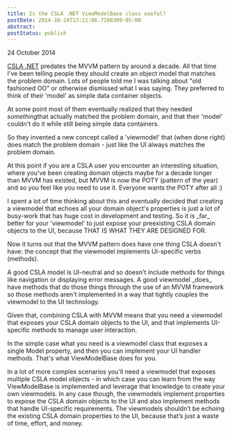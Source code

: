 ```yaml
---
title: Is the CSLA .NET ViewModelBase class useful?
postDate: 2014-10-24T13:21:06.7288309-05:00
abstract: 
postStatus: publish
---
```

24 October 2014

[CSLA .NET](http://www.cslanet.com/) predates the MVVM pattern by around a decade. All that time I've been telling people they should create an object model that matches the problem domain. Lots of people told me I was talking about "old fashioned OO" or otherwise dismissed what I was saying. They preferred to think of their 'model' as simple data container objects.

At some point most of them eventually realized that they needed *something*that actually matched the problem domain, and that their 'model' couldn't do it while still being simple data containers.

So they invented a new concept called a 'viewmodel' that (when done right) does match the problem domain - just like the UI always matches the problem domain.

At this point if you are a CSLA user you encounter an interesting situation, where you've been creating domain objects maybe for a decade longer than MVVM has existed, but MVVM is now the POTY (pattern of the year) and so you feel like you need to use it. Everyone wants the POTY after all :)

I spent a lot of time thinking about this and eventually decided that creating a viewmodel that echoes all your domain object's properties is just a lot of busy-work that has huge cost in development and testing. So it is \_far\_ better for your 'viewmodel' to just expose your preexisting CSLA domain objects to the UI, because THAT IS WHAT THEY ARE DESIGNED FOR.

Now it turns out that the MVVM pattern does have one thing CSLA doesn't have: the concept that the viewmodel implements UI-specific verbs (methods).

A good CSLA model is UI-neutral and so doesn't include methods for things like navigation or displaying error messages. A good viewmodel \_does\_ have methods that do those things through the use of an MVVM framework so those methods aren't implemented in a way that tightly couples the viewmodel to the UI technology.

Given that, combining CSLA with MVVM means that you need a viewmodel that exposes your CSLA domain objects to the UI, and that implements UI-specific methods to manage user interaction.

In the simple case what you need is a viewmodel class that exposes a single Model property, and then you can implement your UI handler methods. That's what ViewModelBase does for you.

In a lot of more complex scenarios you'll need a viewmodel that exposes multiple CSLA model objects - in which case you can learn from the way ViewModelBase is implemented and leverage that knowledge to create your own viewmodels. In any case though, the viewmodels implement properties to expose the CSLA domain objects to the UI and also implement methods that handle UI-specific requirements. The viewmodels shouldn’t be echoing the existing CSLA domain properties to the UI, because that’s just a waste of time, effort, and money.
